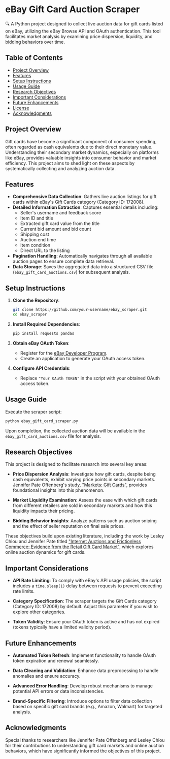 # eBay Gift Card Auction Scraper

🔍 A Python project designed to collect live auction data for gift cards listed on eBay, utilizing the eBay Browse API and OAuth authentication. This tool facilitates market analysis by examining price dispersion, liquidity, and bidding behaviors over time.

## Table of Contents

- [Project Overview](#project-overview)
- [Features](#features)
- [Setup Instructions](#setup-instructions)
- [Usage Guide](#usage-guide)
- [Research Objectives](#research-objectives)
- [Important Considerations](#important-considerations)
- [Future Enhancements](#future-enhancements)
- [License](#license)
- [Acknowledgments](#acknowledgments)

## Project Overview

Gift cards have become a significant component of consumer spending, often regarded as cash equivalents due to their direct monetary value. Understanding their secondary market dynamics, especially on platforms like eBay, provides valuable insights into consumer behavior and market efficiency. This project aims to shed light on these aspects by systematically collecting and analyzing auction data.

## Features

- **Comprehensive Data Collection**: Gathers live auction listings for gift cards within eBay's Gift Cards category (Category ID: 172008).
- **Detailed Information Extraction**: Captures essential details including:
  - Seller's username and feedback score
  - Item ID and title
  - Extracted gift card value from the title
  - Current bid amount and bid count
  - Shipping cost
  - Auction end time
  - Item condition
  - Direct URL to the listing
- **Pagination Handling**: Automatically navigates through all available auction pages to ensure complete data retrieval.
- **Data Storage**: Saves the aggregated data into a structured CSV file (`ebay_gift_card_auctions.csv`) for subsequent analysis.

## Setup Instructions

1. **Clone the Repository**:

   ```bash
   git clone https://github.com/your-username/ebay_scraper.git
   cd ebay_scraper
   ```

2. **Install Required Dependencies**:

   ```bash
   pip install requests pandas
   ```

3. **Obtain eBay OAuth Token**:
   - Register for the [eBay Developer Program](https://developer.ebay.com/).
   - Create an application to generate your OAuth access token.

4. **Configure API Credentials**:
   - Replace `"Your OAuth TOKEN"` in the script with your obtained OAuth access token.

## Usage Guide

Execute the scraper script:

```bash
python ebay_gift_card_scraper.py
```

Upon completion, the collected auction data will be available in the `ebay_gift_card_auctions.csv` file for analysis.

## Research Objectives

This project is designed to facilitate research into several key areas:

- **Price Dispersion Analysis**: Investigate how gift cards, despite being cash equivalents, exhibit varying price points in secondary markets. Jennifer Pate Offenberg's study, ["Markets: Gift Cards"](https://www.aeaweb.org/articles?id=10.1257/jep.21.2.227), provides foundational insights into this phenomenon.

- **Market Liquidity Examination**: Assess the ease with which gift cards from different retailers are sold in secondary markets and how this liquidity impacts their pricing.

- **Bidding Behavior Insights**: Analyze patterns such as auction sniping and the effect of seller reputation on final sale prices.

These objectives build upon existing literature, including the work by Lesley Chiou and Jennifer Pate titled ["Internet Auctions and Frictionless Commerce: Evidence from the Retail Gift Card Market"](https://ideas.repec.org/a/kap/revind/v36y2010i3p295-304.html), which explores online auction dynamics for gift cards.

## Important Considerations

- **API Rate Limiting**: To comply with eBay's API usage policies, the script includes a `time.sleep(1)` delay between requests to prevent exceeding rate limits.

- **Category Specification**: The scraper targets the Gift Cards category (Category ID: 172008) by default. Adjust this parameter if you wish to explore other categories.

- **Token Validity**: Ensure your OAuth token is active and has not expired (tokens typically have a limited validity period).

## Future Enhancements

- **Automated Token Refresh**: Implement functionality to handle OAuth token expiration and renewal seamlessly.

- **Data Cleaning and Validation**: Enhance data preprocessing to handle anomalies and ensure accuracy.

- **Advanced Error Handling**: Develop robust mechanisms to manage potential API errors or data inconsistencies.

- **Brand-Specific Filtering**: Introduce options to filter data collection based on specific gift card brands (e.g., Amazon, Walmart) for targeted analysis.


## Acknowledgments

Special thanks to researchers like Jennifer Pate Offenberg and Lesley Chiou for their contributions to understanding gift card markets and online auction behaviors, which have significantly informed the objectives of this project.
